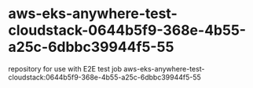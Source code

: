 # aws-eks-anywhere-test-cloudstack-0644b5f9-368e-4b55-a25c-6dbbc39944f5-55
repository for use with E2E test job aws-eks-anywhere-test-cloudstack:0644b5f9-368e-4b55-a25c-6dbbc39944f5-55
